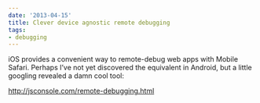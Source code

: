 ```yaml
---
date: '2013-04-15'
title: Clever device agnostic remote debugging
tags: 
- debugging
---
```

<p>iOS provides a convenient way to remote-debug web apps with Mobile Safari. Perhaps I&#8217;ve not yet discovered the equivalent in Android, but a little googling revealed a damn cool tool:</p>

<p><a href="http://jsconsole.com/remote-debugging.html">http://jsconsole.com/remote-debugging.html</a></p>
